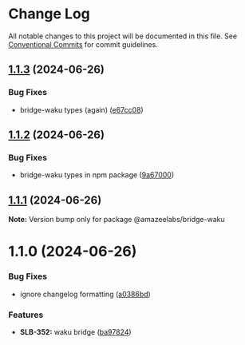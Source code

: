 # Change Log

All notable changes to this project will be documented in this file.
See [Conventional Commits](https://conventionalcommits.org) for commit guidelines.

## [1.1.3](https://github.com/AmazeeLabs/silverback-mono/compare/@amazeelabs/bridge-waku@1.1.2...@amazeelabs/bridge-waku@1.1.3) (2024-06-26)


### Bug Fixes

* bridge-waku types (again) ([e67cc08](https://github.com/AmazeeLabs/silverback-mono/commit/e67cc08bc650ac1c8a9b28dadbb54ec0951d6d51))





## [1.1.2](https://github.com/AmazeeLabs/silverback-mono/compare/@amazeelabs/bridge-waku@1.1.1...@amazeelabs/bridge-waku@1.1.2) (2024-06-26)


### Bug Fixes

* bridge-waku types in npm package ([9a67000](https://github.com/AmazeeLabs/silverback-mono/commit/9a670008eb535087ca2aa803cd4f801315f353ee))





## [1.1.1](https://github.com/AmazeeLabs/silverback-mono/compare/@amazeelabs/bridge-waku@1.1.0...@amazeelabs/bridge-waku@1.1.1) (2024-06-26)

**Note:** Version bump only for package @amazeelabs/bridge-waku





# 1.1.0 (2024-06-26)


### Bug Fixes

* ignore changelog formatting ([a0386bd](https://github.com/AmazeeLabs/silverback-mono/commit/a0386bd21a39cd4d3a6027270a4e48f83f720bbb))


### Features

* **SLB-352:** waku bridge ([ba97824](https://github.com/AmazeeLabs/silverback-mono/commit/ba978242677dae74a70e8b87893e3618ad5449be))
